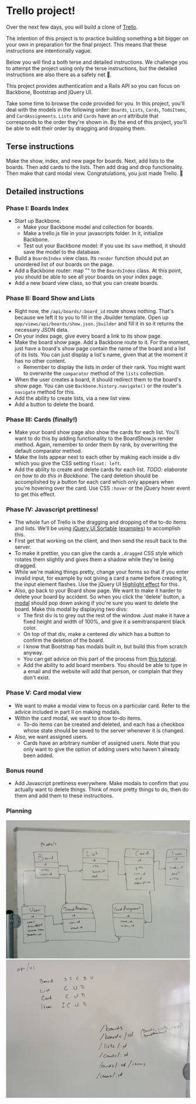 # Trello project!

Over the next few days, you will build a clone of [Trello](https://trello.com/).

The intention of this project is to practice building something a bit bigger on
your own in preparation for the final project. This means that these
instructions are intentionally vague.

Below you will find a both terse and detailed instructions. We challenge you to
attempt the project using only the terse instructions, but the detailed
instructions are also there as a safety net :gift:.

This project provides authentication and a Rails API so you can focus on
Backbone, Bootstrap and jQuery UI.

Take some time to browse the code provided for you. In this project, you'll
deal with the models in the following order: `Boards`, `Lists`, `Cards`,
`TodoItems`, and `CardAssignments`. `Lists` and `Cards` have an `ord` attribute
that corresponds to the order they're shown in. By the end of this project,
you'll be able to edit their order by dragging and dropping them.

## Terse instructions

Make the show, index, and new page for boards. Next, add lists to the boards.
Then add cards to the lists. Then add drag and drop functionality. Then make
that card modal view. Congratulations, you just made Trello. :beers:

## Detailed instructions

### Phase I: Boards Index

* Start up Backbone.
  * Make your Backbone model and collection for boards.
  * Make a trello.js file in your javascripts folder. In it, initialize Backbone.
  * Test out your Backbone model: if you use its `save` method, it should save
the model to the database.
* Build a `BoardsIndex` view class. Its `render` function should put an
unordered list of our boards on the page.
* Add a Backbone router: map "" to the `BoardsIndex` class. At this point, you
should be able to see all your boards on your index page.
* Add a new board view class, so that you can create boards.

### Phase II: Board Show and Lists

* Right now, the `/api/boards/:board_id` route shows nothing. That's because
  we left it to you to fill in the Jbuilder template. Open up
  `app/views/api/boards/show.json.jbuilder` and fill it in so it returns
  the necessary JSON data.
* On your index page, give every board a link to its show page.
* Make the board show page. Add a Backbone route to it. For the moment, just
have a board's show page contain the name of the board and a list of its lists.
You can just display a list's name, given that at the moment it has no other
content.
  * Remember to display the lists in order of their rank. You might want to
overwrite the `comparator` method of the `lists` collection.
* When the user creates a board, it should redirect them to the board's show
page. You can use `Backbone.history.navigate()` or the router's `navigate` method
for this.
* Add the ability to create lists, via a new list view.
* Add a button to delete the board.

### Phase III: Cards (finally!)

* Make your board show page also show the cards for each list. You'll want to
do this by adding functionality to the BoardShow.js render method. Again,
remember to order them by rank, by overwriting the default comparator method.
* Make the lists appear next to each other by making each inside a div which you
give the CSS setting `float: left`.
* Add the ability to create and delete cards for each list. *TODO: elaborate on
how to do this in Backbone.* The card deletion should be accomplished by a
button for each card which only appears when you're hovering over the card. Use
CSS `:hover` or the jQuery hover event to get this effect.

### Phase IV: Javascript prettiness!

* The whole fun of Trello is the dragging and dropping of the to-do items and
lists. We'll be using [jQuery UI Sortable][jui_sortable]
([examples][jui_sortable_exs]) to accomplish this.
* First get that working on the client, and then send the result back to the
server.
* To make it prettier, you can give the cards a `.dragged` CSS style which
rotates them slightly and gives them a shadow while they're being dragged.
* While we're making things pretty, change your forms so that if you enter
invalid input, for example by not giving a card a name before creating it, the
input element flashes. Use the jQuery UI
[Highlight effect](https://api.jqueryui.com/highlight-effect/) for this.
* Also, go back to your Board show page. We want to make it harder to delete
your board by accident. So when you click the 'delete' button, a
[modal](http://getbootstrap.com/javascript/#modals) should pop down asking if
you're sure you want to delete the board. Make this modal by displaying two
divs:
  * The first div is to grey out the rest of the window. Just make it have a
fixed height and width of 100%, and give it a semitransparent black color.
  * On top of that div, make a centered div which has a button to confirm the
deletion of the board.
  * I know that Bootstrap has modals built in, but build this from scratch
anyway.
  * You can get advice on this part of the process from
[this tutorial](http://www.jacklmoore.com/notes/jquery-modal-tutorial/).
  * Add the ability to add board members. You should be able to type in a email
and the website will add that person, or complain that they don't exist.

[jui_sortable]: https://api.jqueryui.com/sortable/
[jui_sortable_exs]: http://jqueryui.com/sortable/

### Phase V: Card modal view

* We want to make a modal view to focus on a particular card. Refer to the
advice included in part II on making modals.
* Within the card modal, we want to show to-do items.
  * To-do items can be created and deleted, and each has a checkbox whose state
should be saved to the server whenever it is changed.
* Also, we want assigned users.
  * Cards have an arbitrary number of assigned users. Note that you only want
to give the option of adding users who haven't already been added.

### Bonus round

* Add Javascript prettiness everywhere. Make modals to confirm that you
actually want to delete things. Think of more pretty things to do, then do
them and add them to these instructions.


### Planning

![alt text](trello-clone-images/models_doc.jpg "Models")
![alt text](trello-clone-images/routes_doc.jpg "Routes")
